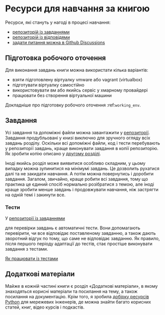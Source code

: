 # Ресурси для навчання за книгою

Ресурси, які стануть у нагоді в процесі навчання:

-  [репозиторій із завданнями](https://github.com/natenka/pynenguk-tasks)
-  [репозиторій із відповідями](https://github.com/natenka/pyneng-tasks-solutions)
-  [задати питання можна в Github Discussions](https://github.com/natenka/pyneng-book-uk/discussions)


## Підготовка робочого оточення

Для виконання завдань книги можна використати кілька варіантів:

* взяти підготовлену віртуалку vmware або vagrant (virtualbox)
* підготувати віртуалку самостійно
* використовувати вм або якийсь сервіс у хмарному провайдері
* працювати без створення віртуальної машини

Докладніше про підготовку робочого оточення :ref:`working_env`.

## Завдання

Усі завдання та допоміжні файли можна завантажити у [репозиторії](https://github.com/natenka/pynenguk-tasks).
Завдання продубльовані у книзі виключно для зручного огляду всіх завдань
розділу.  Оскільки всі допоміжні файли, код і тести перебувають у репозиторії
завдань, краще виконувати завдання в копії репозиторію. Як зробити копію описано
у [другому розділі](/book/02-git-github-tasks/git_github_changes).

Іноді якийсь розділ може виявитися особливо складним, у цьому випадку можна
зупинитися на мінімумі завдань. Це дозволить рухатися далі та не закидати
навчання. А потім можна повернутись і доробити завдання. Загалом, звичайно,
краще робити всі завдання, тому що практика це єдиний спосіб нормально
розібратися з темою, але іноді краще зробити менше завдань і продовжувати
навчання, ніж застрягти на одній темі і закинути все.


### Тести

У [репозиторії із завданнями](https://github.com/natenka/pynenguk-tasks)

для перевірки завдань є автоматичні тести. Вони допомагають перевірити, чи все
відповідає поставленому завданню, а також дають зворотний відгук по тому, що
саме не відповідає завданню. Як правило, після першого періоду адаптації до
тестів, стає простіше виконувати завдання з тестами.


[Як працювати із тестами](/tasks/pyneng/)


## Додаткові матеріали

Майже в кожній частині книги є розділ «Додаткові матеріали», в якому
знаходяться корисні матеріали та посилання на тему, а також посилання на
документацію. Крім того, я зробила [добірку ресурсів Python](https://natenka.github.io/pyneng-resources-en/)
для мережевих інженерів, де можна знайти багато корисних статей, книг, відео
курсів і подкастів.

